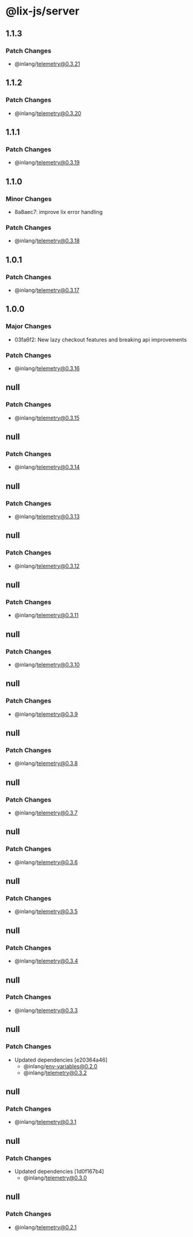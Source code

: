 # @lix-js/server

## 1.1.3

### Patch Changes

- @inlang/telemetry@0.3.21

## 1.1.2

### Patch Changes

- @inlang/telemetry@0.3.20

## 1.1.1

### Patch Changes

- @inlang/telemetry@0.3.19

## 1.1.0

### Minor Changes

- 8a8aec7: improve lix error handling

### Patch Changes

- @inlang/telemetry@0.3.18

## 1.0.1

### Patch Changes

- @inlang/telemetry@0.3.17

## 1.0.0

### Major Changes

- 03fa6f2: New lazy checkout features and breaking api improvements

### Patch Changes

- @inlang/telemetry@0.3.16

## null

### Patch Changes

- @inlang/telemetry@0.3.15

## null

### Patch Changes

- @inlang/telemetry@0.3.14

## null

### Patch Changes

- @inlang/telemetry@0.3.13

## null

### Patch Changes

- @inlang/telemetry@0.3.12

## null

### Patch Changes

- @inlang/telemetry@0.3.11

## null

### Patch Changes

- @inlang/telemetry@0.3.10

## null

### Patch Changes

- @inlang/telemetry@0.3.9

## null

### Patch Changes

- @inlang/telemetry@0.3.8

## null

### Patch Changes

- @inlang/telemetry@0.3.7

## null

### Patch Changes

- @inlang/telemetry@0.3.6

## null

### Patch Changes

- @inlang/telemetry@0.3.5

## null

### Patch Changes

- @inlang/telemetry@0.3.4

## null

### Patch Changes

- @inlang/telemetry@0.3.3

## null

### Patch Changes

- Updated dependencies [e20364a46]
  - @inlang/env-variables@0.2.0
  - @inlang/telemetry@0.3.2

## null

### Patch Changes

- @inlang/telemetry@0.3.1

## null

### Patch Changes

- Updated dependencies [1d0f167b4]
  - @inlang/telemetry@0.3.0

## null

### Patch Changes

- @inlang/telemetry@0.2.1
